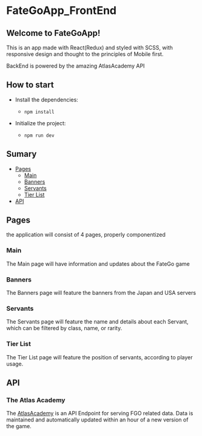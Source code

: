 # FateGoApp_FrontEnd

## Welcome to FateGoApp!

This is an app made with React(Redux) and styled with SCSS, with responsive design and thought to the principles of Mobile first.

BackEnd is powered by the amazing AtlasAcademy API

## How to start

* Install the dependencies:

  * `npm install`

* Initialize the project:

  * `npm run dev`


## Sumary

- [Pages](#Pages)
  - [Main](#Main)
  - [Banners](#Banners)
  - [Servants](#Servants)
  - [Tier List](#TierList)
- [API](#API)


## Pages

the application will consist of 4 pages, properly componentized

### Main

The Main page will have information and updates about the FateGo game

### Banners


The Banners page will feature the banners from the Japan and USA servers

### Servants

The Servants page will feature the name and details about each Servant, which can be filtered by class, name, or rarity.

### Tier List


The Tier List page will feature the position of servants, according to player usage.

## API

### The Atlas Academy

The [AtlasAcademy](https://api.atlasacademy.io/rapidoc) is an API Endpoint for serving FGO related data. Data is maintained and automatically updated within an hour of a new version of the game. 



